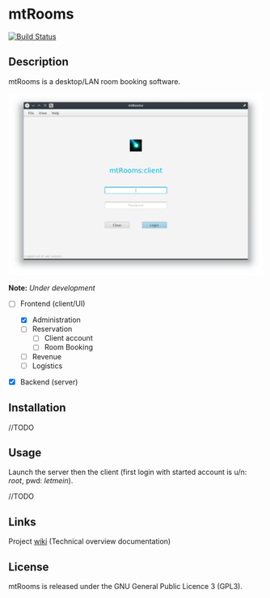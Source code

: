 # mtRooms

[![Build Status](https://travis-ci.org/BBKbeam/mtRooms.svg?branch=master)](https://travis-ci.org/BBKbeam/mtRooms)

## Description

mtRooms is a desktop/LAN room booking software.

![Login window](docs/screenshots/login.png)

__Note:__ _Under development_

- [ ] Frontend (client/UI)
    -  [x] Administration
    -  [ ] Reservation
        -  [ ] Client account
        -  [ ] Room Booking
    - [ ] Revenue
    - [ ] Logistics
- [x] Backend (server)


## Installation

//TODO

## Usage

Launch the server then the client (first login with started account is u/n: *root*, pwd: *letmein*).

//TODO

## Links

Project [wiki](https://github.com/BBKbeam/mtRooms/wiki) (Technical overview documentation)

## License

mtRooms is released under the GNU General Public Licence 3 (GPL3).
